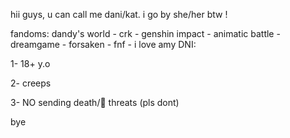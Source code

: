 hii guys, u can call me dani/kat. i go by she/her btw !

fandoms: dandy's world - crk - genshin impact - animatic battle - dreamgame - forsaken - fnf - i love amy
DNI:

1- 18+ y.o

2- creeps

3- NO sending death/🍇 threats (pls dont)

bye

